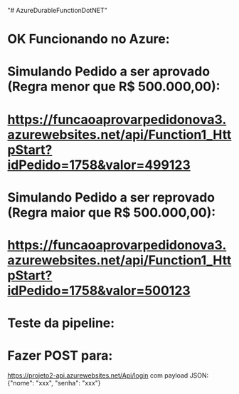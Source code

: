 "# AzureDurableFunctionDotNET" 

# OK Funcionando no Azure:

# Simulando Pedido a ser aprovado (Regra menor que R$ 500.000,00):
# https://funcaoaprovarpedidonova3.azurewebsites.net/api/Function1_HttpStart?idPedido=1758&valor=499123

# Simulando Pedido a ser reprovado (Regra maior que R$ 500.000,00):
# https://funcaoaprovarpedidonova3.azurewebsites.net/api/Function1_HttpStart?idPedido=1758&valor=500123

# Teste da pipeline:
# Fazer POST para:
https://projeto2-api.azurewebsites.net/Api/login
com payload JSON: {"nome": "xxx", "senha": "xxx"}

